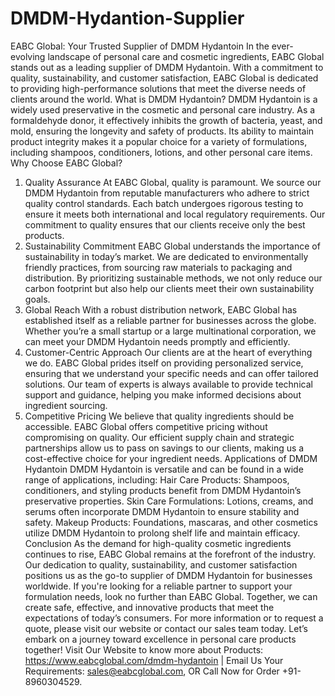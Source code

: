 # DMDM-Hydantion-Supplier
 EABC Global: Your Trusted Supplier of DMDM Hydantoin
In the ever-evolving landscape of personal care and cosmetic ingredients, EABC Global stands out as a leading supplier of DMDM Hydantoin. With a commitment to quality, sustainability, and customer satisfaction, EABC Global is dedicated to providing high-performance solutions that meet the diverse needs of clients around the world.
 What is DMDM Hydantoin?
DMDM Hydantoin is a widely used preservative in the cosmetic and personal care industry. As a formaldehyde donor, it effectively inhibits the growth of bacteria, yeast, and mold, ensuring the longevity and safety of products. Its ability to maintain product integrity makes it a popular choice for a variety of formulations, including shampoos, conditioners, lotions, and other personal care items.
 Why Choose EABC Global?
 1. Quality Assurance
At EABC Global, quality is paramount. We source our DMDM Hydantoin from reputable manufacturers who adhere to strict quality control standards. Each batch undergoes rigorous testing to ensure it meets both international and local regulatory requirements. Our commitment to quality ensures that our clients receive only the best products.
 2. Sustainability Commitment
EABC Global understands the importance of sustainability in today’s market. We are dedicated to environmentally friendly practices, from sourcing raw materials to packaging and distribution. By prioritizing sustainable methods, we not only reduce our carbon footprint but also help our clients meet their own sustainability goals.
 3. Global Reach
With a robust distribution network, EABC Global has established itself as a reliable partner for businesses across the globe. Whether you’re a small startup or a large multinational corporation, we can meet your DMDM Hydantoin needs promptly and efficiently.
 4. Customer-Centric Approach
Our clients are at the heart of everything we do. EABC Global prides itself on providing personalized service, ensuring that we understand your specific needs and can offer tailored solutions. Our team of experts is always available to provide technical support and guidance, helping you make informed decisions about ingredient sourcing.
 5. Competitive Pricing
We believe that quality ingredients should be accessible. EABC Global offers competitive pricing without compromising on quality. Our efficient supply chain and strategic partnerships allow us to pass on savings to our clients, making us a cost-effective choice for your ingredient needs.
 Applications of DMDM Hydantoin
DMDM Hydantoin is versatile and can be found in a wide range of applications, including:
Hair Care Products: Shampoos, conditioners, and styling products benefit from DMDM Hydantoin’s preservative properties.
Skin Care Formulations: Lotions, creams, and serums often incorporate DMDM Hydantoin to ensure stability and safety.
Makeup Products: Foundations, mascaras, and other cosmetics utilize DMDM Hydantoin to prolong shelf life and maintain efficacy.
 Conclusion
As the demand for high-quality cosmetic ingredients continues to rise, EABC Global remains at the forefront of the industry. Our dedication to quality, sustainability, and customer satisfaction positions us as the go-to supplier of DMDM Hydantoin for businesses worldwide. If you're looking for a reliable partner to support your formulation needs, look no further than EABC Global. Together, we can create safe, effective, and innovative products that meet the expectations of today’s consumers. 
For more information or to request a quote, please visit our website or contact our sales team today. Let’s embark on a journey toward excellence in personal care products together!
Visit Our Website to know more about Products: https://www.eabcglobal.com/dmdm-hydantoin | Email Us Your Requirements: sales@eabcglobal.com, OR Call Now for Order +91-8960304529.
